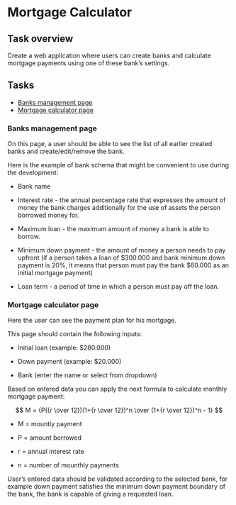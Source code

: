 # Mortgage Calculator

## Task overview

Create a web application where users can create banks and calculate mortgage payments using one of these bank’s settings.

## Tasks

* [Banks management page](#banks-management-page)
* [Mortgage calculator page](#mortgage-calculator-page)

### Banks management page
On this page, a user should be able to see the list of all earlier created banks and create/edit/remove the bank.

Here is the example of bank schema that might be convenient to use during the development:

* Bank name

* Interest rate - the annual percentage rate that expresses the amount of money the bank charges additionally for the use of assets the person borrowed money for.

* Maximum loan - the maximum amount of money a bank is able to borrow.

* Minimum down payment - the amount of money a person needs to pay upfront (if a person takes a loan of $300.000 and bank minimum down payment is 20%, it means that person must pay the bank $60.000 as an initial mortgage payment)

* Loan term - a period of time in which a person must pay off the loan.

### Mortgage calculator page
Here the user can see the payment plan for his mortgage.

This page should contain the following inputs:

* Initial loan (example: $280.000)

* Down payment (example: $20.000)

* Bank (enter the name or select from dropdown)

Based on entered data you can apply the next formula to calculate monthly mortgage payment:

$$ M = {P({r \over 12})(1+{r \over 12})^n \over (1+{r \over 12})^n - 1} $$

* M = mountly payment

* P = amount borrowed

* r = annual interest rate

* n = number of mounthly payments

User’s entered data should be validated according to the selected bank, for example down payment satisfies the minimum down payment boundary of the bank,  the bank is capable of giving a requested loan.